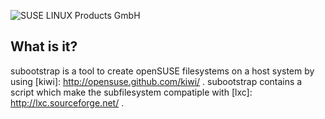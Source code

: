 ![SUSE LINUX Products GmbH](http://de.opensuse.org/images/thumb/d/d0/Icon-distribution.png/48px-Icon-distribution.png)


What is it?
-----------


subootstrap is a tool to create openSUSE filesystems on a host system by using [kiwi]: http://opensuse.github.com/kiwi/ . subootstrap contains a script which make the subfilesystem compatiple with [lxc]: http://lxc.sourceforge.net/ .
